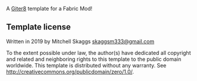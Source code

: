 A [Giter8][g8] template for a Fabric Mod!

Template license
----------------
Written in 2019 by Mitchell Skaggs <skaggsm333@gmail.com>

To the extent possible under law, the author(s) have dedicated all copyright and related
and neighboring rights to this template to the public domain worldwide.
This template is distributed without any warranty. See <http://creativecommons.org/publicdomain/zero/1.0/>.

[g8]: http://www.foundweekends.org/giter8/
